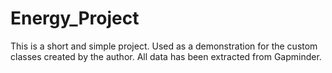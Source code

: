 # Energy_Project
This is a short and simple project. Used as a demonstration for the custom classes created by the author. All data has been extracted from Gapminder.
